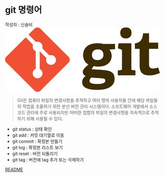 # git 명령어
작성자 : 신솔비
![git](../assets/git.png)

> Git은 컴퓨터 파일의 변경사항을 추적하고 여러 명의 사용자들 간에 해당 파일들의 작업을 조율하기 위한 분산 버전 관리 시스템이다. 소프트웨어 개발에서 소스 코드 관리에 주로 사용되지만 어떠한 집합의 파일의 변경사항을 지속적으로 추적하기 위해 사용될 수 있다.

* git status : 상태 확인
* git add : 커밋 대기열로 이동
* git commit : 확정본 만들기
* git log : 확정본 리스트 보기
* git reset : 버전 되돌리기
* git tag : 버전에 tag 추가 또는 삭제하기

[README](../README.md)